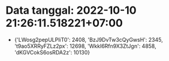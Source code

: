 # Data tanggal: 2022-10-10 21:26:11.518221+07:00

* {'LWosg2pepULPliT0': 2408, 'BzJ9DvTw3cQyGwsH': 2345, 't9ao5XRRyFZLz2px': 12698, 'WkkI6Rfn9X3ZtJgn': 4858, 'dKGVCokS6osRDA2z': 10130}

